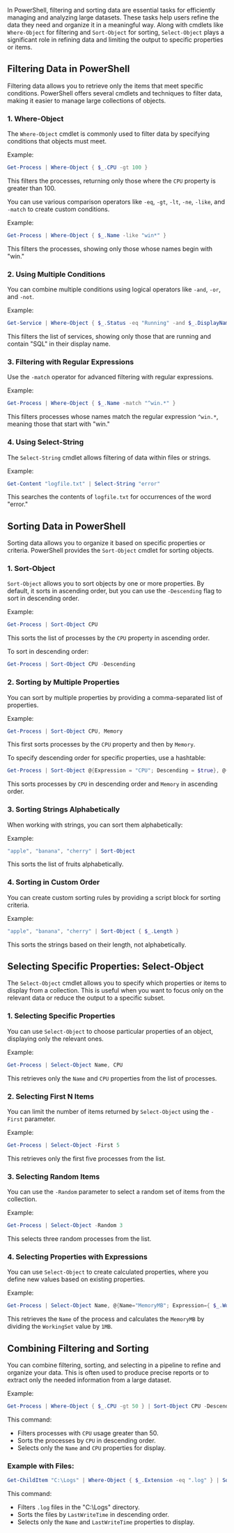 In PowerShell, filtering and sorting data are essential tasks for efficiently managing and analyzing large datasets. These tasks help users refine the data they need and organize it in a meaningful way. Along with cmdlets like `Where-Object` for filtering and `Sort-Object` for sorting, `Select-Object` plays a significant role in refining data and limiting the output to specific properties or items.

## Filtering Data in PowerShell

Filtering data allows you to retrieve only the items that meet specific conditions. PowerShell offers several cmdlets and techniques to filter data, making it easier to manage large collections of objects.

### 1. **Where-Object**

The `Where-Object` cmdlet is commonly used to filter data by specifying conditions that objects must meet.

Example:

```powershell
Get-Process | Where-Object { $_.CPU -gt 100 }
```

This filters the processes, returning only those where the `CPU` property is greater than 100.

You can use various comparison operators like `-eq`, `-gt`, `-lt`, `-ne`, `-like`, and `-match` to create custom conditions.

Example:

```powershell
Get-Process | Where-Object { $_.Name -like "win*" }
```

This filters the processes, showing only those whose names begin with "win."

### 2. **Using Multiple Conditions**

You can combine multiple conditions using logical operators like `-and`, `-or`, and `-not`.

Example:

```powershell
Get-Service | Where-Object { $_.Status -eq "Running" -and $_.DisplayName -like "*SQL*" }
```

This filters the list of services, showing only those that are running and contain "SQL" in their display name.

### 3. **Filtering with Regular Expressions**

Use the `-match` operator for advanced filtering with regular expressions.

Example:

```powershell
Get-Process | Where-Object { $_.Name -match "^win.*" }
```

This filters processes whose names match the regular expression `^win.*`, meaning those that start with "win."

### 4. **Using Select-String**

The `Select-String` cmdlet allows filtering of data within files or strings.

Example:

```powershell
Get-Content "logfile.txt" | Select-String "error"
```

This searches the contents of `logfile.txt` for occurrences of the word "error."

## Sorting Data in PowerShell

Sorting data allows you to organize it based on specific properties or criteria. PowerShell provides the `Sort-Object` cmdlet for sorting objects.

### 1. **Sort-Object**

`Sort-Object` allows you to sort objects by one or more properties. By default, it sorts in ascending order, but you can use the `-Descending` flag to sort in descending order.

Example:

```powershell
Get-Process | Sort-Object CPU
```

This sorts the list of processes by the `CPU` property in ascending order.

To sort in descending order:

```powershell
Get-Process | Sort-Object CPU -Descending
```

### 2. **Sorting by Multiple Properties**

You can sort by multiple properties by providing a comma-separated list of properties.

Example:

```powershell
Get-Process | Sort-Object CPU, Memory
```

This first sorts processes by the `CPU` property and then by `Memory`.

To specify descending order for specific properties, use a hashtable:

```powershell
Get-Process | Sort-Object @{Expression = "CPU"; Descending = $true}, @{Expression = "Memory"; Descending = $false}
```

This sorts processes by `CPU` in descending order and `Memory` in ascending order.

### 3. **Sorting Strings Alphabetically**

When working with strings, you can sort them alphabetically:

Example:

```powershell
"apple", "banana", "cherry" | Sort-Object
```

This sorts the list of fruits alphabetically.

### 4. **Sorting in Custom Order**

You can create custom sorting rules by providing a script block for sorting criteria.

Example:

```powershell
"apple", "banana", "cherry" | Sort-Object { $_.Length }
```

This sorts the strings based on their length, not alphabetically.

## Selecting Specific Properties: Select-Object

The `Select-Object` cmdlet allows you to specify which properties or items to display from a collection. This is useful when you want to focus only on the relevant data or reduce the output to a specific subset.

### 1. **Selecting Specific Properties**

You can use `Select-Object` to choose particular properties of an object, displaying only the relevant ones.

Example:

```powershell
Get-Process | Select-Object Name, CPU
```

This retrieves only the `Name` and `CPU` properties from the list of processes.

### 2. **Selecting First N Items**

You can limit the number of items returned by `Select-Object` using the `-First` parameter.

Example:

```powershell
Get-Process | Select-Object -First 5
```

This retrieves only the first five processes from the list.

### 3. **Selecting Random Items**

You can use the `-Random` parameter to select a random set of items from the collection.

Example:

```powershell
Get-Process | Select-Object -Random 3
```

This selects three random processes from the list.

### 4. **Selecting Properties with Expressions**

You can use `Select-Object` to create calculated properties, where you define new values based on existing properties.

Example:

```powershell
Get-Process | Select-Object Name, @{Name="MemoryMB"; Expression={ $_.WorkingSet / 1MB }}
```

This retrieves the `Name` of the process and calculates the `MemoryMB` by dividing the `WorkingSet` value by `1MB`.

## Combining Filtering and Sorting

You can combine filtering, sorting, and selecting in a pipeline to refine and organize your data. This is often used to produce precise reports or to extract only the needed information from a large dataset.

Example:

```powershell
Get-Process | Where-Object { $_.CPU -gt 50 } | Sort-Object CPU -Descending | Select-Object Name, CPU
```

This command:

- Filters processes with `CPU` usage greater than 50.
- Sorts the processes by `CPU` in descending order.
- Selects only the `Name` and `CPU` properties for display.

### Example with Files:

```powershell
Get-ChildItem "C:\Logs" | Where-Object { $_.Extension -eq ".log" } | Sort-Object LastWriteTime -Descending | Select-Object Name, LastWriteTime
```

This command:

- Filters `.log` files in the "C:\Logs" directory.
- Sorts the files by `LastWriteTime` in descending order.
- Selects only the `Name` and `LastWriteTime` properties to display.